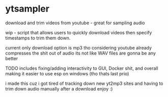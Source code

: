# ytsampler
download and trim videos from youtube - great for sampling audio

wip - script that allows users to quickly download videos then specify timestamps to trim them down.

current only download option is mp3 tho considering youtube already compresses the shit out of audio its not like WAV files are gonna be any better

TODO includes fixing/adding interactivity to GUI, Docker shit, and overall making it easier to use esp on windows (tho thats last prio)

i made this cuz i got tired of tracking down new yt2mp3 sites and having to trim down audio manually after a download enjoy :)


